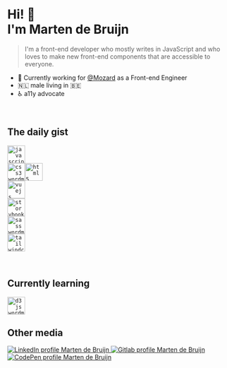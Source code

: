 # Hi! 👋<br>I'm Marten de Bruijn

> I'm a front-end developer who mostly writes in JavaScript and who loves to make new front-end components that are accessible to everyone.

- 🏢 Currently working for [@Mozard](https://mozard.nl) as a Front-end Engineer
- 🇳🇱 male living in 🇧🇪
- ♿️ a11y advocate

<br/>

## The daily gist

<code><img src='https://cdn.jsdelivr.net/gh/devicons/devicon/icons/javascript/javascript-original.svg' width="40" height="40" alt="javascript wordmark" title="JavaScript" />
<img src='https://cdn.jsdelivr.net/gh/devicons/devicon/icons/css3/css3-original-wordmark.svg' width="40" height="40" alt="css3 wordmark" title="CSS3" /><img src='https://cdn.jsdelivr.net/gh/devicons/devicon/icons//html5/html5-original-wordmark.svg' width="40" height="40" alt="html5 wordmark" title="HTML5" />
<img src='https://cdn.jsdelivr.net/gh/devicons/devicon/icons/vuejs/vuejs-original-wordmark.svg' width="40" height="40" alt="vuejs wordmark" title="Vue.js" />
<img src='https://cdn.jsdelivr.net/gh/devicons/devicon/icons/storybook/storybook-original-wordmark.svg' width="40" height="40" alt="storybook wordmark" title="Storybook" />
<img src='https://cdn.jsdelivr.net/gh/devicons/devicon/icons/sass/sass-original.svg' width="40" height="40" alt="sass wordmark" title="Sass" />
<img src='https://cdn.jsdelivr.net/gh/devicons/devicon/icons/tailwindcss/tailwindcss-original-wordmark.svg' width="40" height="40" alt="tailwindcss wordmark" title="TailwindCSS" /></code>

<br />

## Currently learning

<code><img src='https://cdn.jsdelivr.net/gh/devicons/devicon/icons/d3js/d3js-original.svg' width="40" height="40" alt="d3js wordmark" title="d3js" /></code>

## Other media

  <a href="https://www.linkedin.com/in/martendebruijn/">
    <img src="https://img.shields.io/badge/LinkedIn-0077B5?style=for-the-badge&logo=linkedin&logoColor=white" alt="LinkedIn profile Marten de Bruijn"/>
  </a>
  <a href="https://gitlab.com/martendebruijn/">
    <img src="https://img.shields.io/badge/GitLab-330F63?style=for-the-badge&logo=gitlab&logoColor=white" alt="Gitlab profile Marten de Bruijn"/>
  </a>
  <a href="https://codepen.io/martendebruijn">
    <img src="https://img.shields.io/badge/Codepen-000000?style=for-the-badge&logo=codepen&logoColor=white" alt="CodePen profile Marten de Bruijn"/>
  </a>
